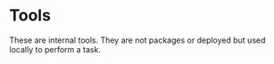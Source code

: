 # Tools

These are internal tools. They are not packages or deployed but used locally to perform a task.